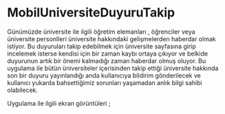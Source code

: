 # MobilUniversiteDuyuruTakip

Günümüzde üniversite ile ilgili öğretim elemanları , öğrenciler veya üniversite personlleri üniversite hakkındaki gelişmelerden haberdar olmak istiyor. Bu duyuruları takip edebilmek için üniversite sayfasına girip incelemek isterse kendisi için bir zaman kaybı ortaya çıkıyor ve belkide duyurunun artık bir önemi kalmadığı zaman haberdar olmuş oluyor. Bu uygulama ile bütün üniversiteler içerisinden takip ettiği üniversite hakkında son bir duyuru yayınlandığı anda kullanıcıya bildirim gönderilecek ve kullanıcı yukarda bahsettiğimiz sorunları yaşamadan anlık bilgi sahibi olabilecek.

Uygulama ile ilgili ekran görüntüleri ;

